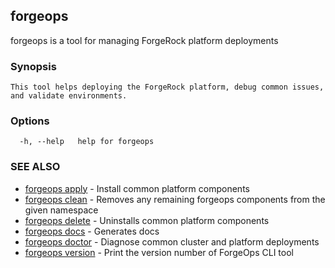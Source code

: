 ## forgeops

forgeops is a tool for managing ForgeRock platform deployments

### Synopsis


    This tool helps deploying the ForgeRock platform, debug common issues, and validate environments.

### Options

```
  -h, --help   help for forgeops
```

### SEE ALSO

* [forgeops apply](forgeops_apply.md)	 - Install common platform components
* [forgeops clean](forgeops_clean.md)	 - Removes any remaining forgeops components from the given namespace
* [forgeops delete](forgeops_delete.md)	 - Uninstalls common platform components
* [forgeops docs](forgeops_docs.md)	 - Generates docs
* [forgeops doctor](forgeops_doctor.md)	 - Diagnose common cluster and platform deployments
* [forgeops version](forgeops_version.md)	 - Print the version number of ForgeOps CLI tool

